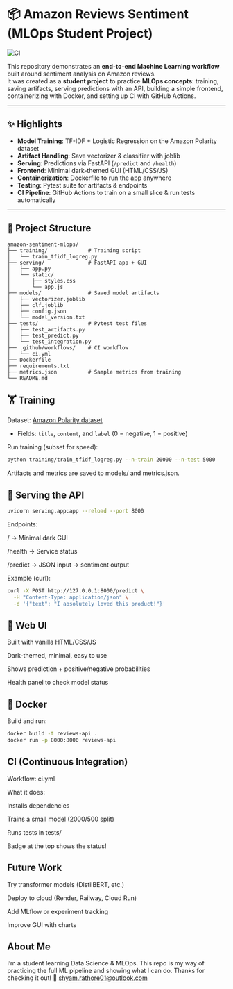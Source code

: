 # 📦 Amazon Reviews Sentiment (MLOps Student Project)

![CI](https://github.com/Shyam7773/Amazon-Reviews-Sentiment-Analysis/actions/workflows/ci.yml/badge.svg?branch=main)

This repository demonstrates an **end-to-end Machine Learning workflow** built around sentiment analysis on Amazon reviews.  
It was created as a **student project** to practice **MLOps concepts**: training, saving artifacts, serving predictions with an API, building a simple frontend, containerizing with Docker, and setting up CI with GitHub Actions.

---

## ✨ Highlights
- **Model Training**: TF-IDF + Logistic Regression on the Amazon Polarity dataset  
- **Artifact Handling**: Save vectorizer & classifier with joblib  
- **Serving**: Predictions via FastAPI (`/predict` and `/health`)  
- **Frontend**: Minimal dark-themed GUI (HTML/CSS/JS)  
- **Containerization**: Dockerfile to run the app anywhere  
- **Testing**: Pytest suite for artifacts & endpoints  
- **CI Pipeline**: GitHub Actions to train on a small slice & run tests automatically  

---

## 📂 Project Structure

```text
amazon-sentiment-mlops/
├── training/             # Training script
│   └── train_tfidf_logreg.py
├── serving/              # FastAPI app + GUI
│   ├── app.py
│   └── static/
│       ├── styles.css
│       └── app.js
├── models/               # Saved model artifacts
│   ├── vectorizer.joblib
│   ├── clf.joblib
│   ├── config.json
│   └── model_version.txt
├── tests/                # Pytest test files
│   ├── test_artifacts.py
│   ├── test_predict.py
│   └── test_integration.py
├── .github/workflows/    # CI workflow
│   └── ci.yml
├── Dockerfile
├── requirements.txt
├── metrics.json          # Sample metrics from training
└── README.md
```


## 🏋️ Training
Dataset: [Amazon Polarity dataset](https://huggingface.co/datasets/amazon_polarity)  
- Fields: `title`, `content`, and `label` (0 = negative, 1 = positive)

Run training (subset for speed):
```bash
python training/train_tfidf_logreg.py --n-train 20000 --n-test 5000
```
Artifacts and metrics are saved to models/ and metrics.json.

## 🚀 Serving the API
```bash
uvicorn serving.app:app --reload --port 8000
```
Endpoints:

/ → Minimal dark GUI

/health → Service status

/predict → JSON input → sentiment output

Example (curl):
```bash
curl -X POST http://127.0.0.1:8000/predict \
  -H "Content-Type: application/json" \
  -d '{"text": "I absolutely loved this product!"}'
```

## 🎨 Web UI

Built with vanilla HTML/CSS/JS

Dark-themed, minimal, easy to use

Shows prediction + positive/negative probabilities

Health panel to check model status



## 🐳 Docker

Build and run:
```bash
docker build -t reviews-api .
docker run -p 8000:8000 reviews-api
```

## CI (Continuous Integration)

Workflow: ci.yml

What it does:

Installs dependencies

Trains a small model (2000/500 split)

Runs tests in tests/

Badge at the top shows the status!

## Future Work

Try transformer models (DistilBERT, etc.)

Deploy to cloud (Render, Railway, Cloud Run)

Add MLflow or experiment tracking

Improve GUI with charts

## About Me

I’m a student learning Data Science & MLOps.
This repo is my way of practicing the full ML pipeline and showing what I can do.
Thanks for checking it out! 🙂
shyam.rathore01@outlook.com
